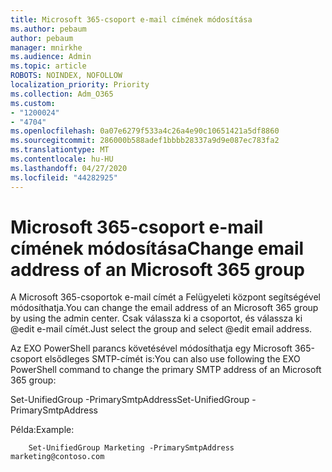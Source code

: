 ```yaml
---
title: Microsoft 365-csoport e-mail címének módosítása
ms.author: pebaum
author: pebaum
manager: mnirkhe
ms.audience: Admin
ms.topic: article
ROBOTS: NOINDEX, NOFOLLOW
localization_priority: Priority
ms.collection: Adm_O365
ms.custom:
- "1200024"
- "4704"
ms.openlocfilehash: 0a07e6279f533a4c26a4e90c10651421a5df8860
ms.sourcegitcommit: 286000b588adef1bbbb28337a9d9e087ec783fa2
ms.translationtype: MT
ms.contentlocale: hu-HU
ms.lasthandoff: 04/27/2020
ms.locfileid: "44282925"
---
```

# <a name="change-email-address-of-an-microsoft-365-group"></a><span data-ttu-id="7cfc4-102">Microsoft 365-csoport e-mail címének módosítása</span><span class="sxs-lookup"><span data-stu-id="7cfc4-102">Change email address of an Microsoft 365 group</span></span>

<span data-ttu-id="7cfc4-103">A Microsoft 365-csoportok e-mail címét a Felügyeleti központ segítségével módosíthatja.</span><span class="sxs-lookup"><span data-stu-id="7cfc4-103">You can change the email address of an Microsoft 365 group by using the admin center.</span></span> <span data-ttu-id="7cfc4-104">Csak válassza ki a csoportot, és válassza ki @edit e-mail címét.</span><span class="sxs-lookup"><span data-stu-id="7cfc4-104">Just select the group and select @edit email address.</span></span>

<span data-ttu-id="7cfc4-105">Az EXO PowerShell parancs követésével módosíthatja egy Microsoft 365-csoport elsődleges SMTP-címét is:</span><span class="sxs-lookup"><span data-stu-id="7cfc4-105">You can also use following the EXO PowerShell command to change the primary SMTP address of an Microsoft 365 group:</span></span>

<span data-ttu-id="7cfc4-106">Set-UnifiedGroup <Group Name> -PrimarySmtpAddress<new SMTP Address></span><span class="sxs-lookup"><span data-stu-id="7cfc4-106">Set-UnifiedGroup <Group Name> -PrimarySmtpAddress <new SMTP Address></span></span>

<span data-ttu-id="7cfc4-107">Példa:</span><span class="sxs-lookup"><span data-stu-id="7cfc4-107">Example:</span></span>

```
    Set-UnifiedGroup Marketing -PrimarySmtpAddress marketing@contoso.com
```
